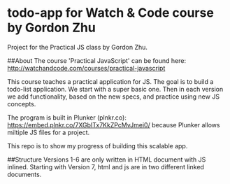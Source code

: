 # todo-app for Watch & Code course by Gordon Zhu
Project for the Practical JS class by Gordon Zhu.

##About
The course 'Practical JavaScript' can be found here: http://watchandcode.com/courses/practical-javascript

This course teaches a practical application for JS.  The goal is to build a todo-list application.  We start with a super basic one.
Then in each version we add functionality, based on the new specs, and practice using new JS concepts.

The program is built in Plunker (plnkr.co):  https://embed.plnkr.co/7XGbITx7KkZPcMvJmei0/ because Plunker allows miltiple JS files for a project.

This repo is to show my progress of building this scalable app.

##Structure
Versions 1-6 are only written in HTML document with JS inlined.  Starting with Version 7, html and js are in two different linked documents.
